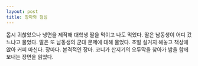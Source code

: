 ```yaml
---
layout: post
title: 장마와 점심
---
```


몹시 귀찮았으나 냉면을 제작해 대학생 딸을 먹이고 나도 먹었다.
딸은 남동생이 어디 갔느냐고 물었다.
딸은 또 남동생의 군대 문제에 대해 물었다. 
초벌 설거지 해놓고 책상에 앉아 커피 마신다.
장마다. 본격적인 장마.
코니가 산지기의 오두막을 찾아가 밤을 함께 보내는 장면을 읽었다.
